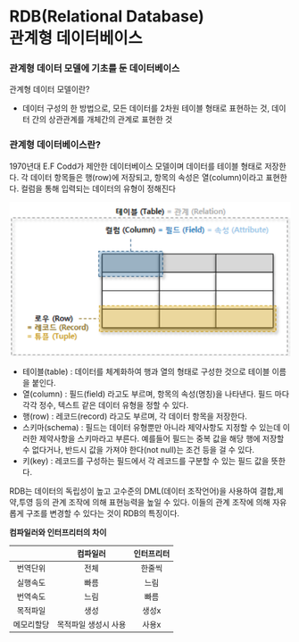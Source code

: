 # RDB(Relational Database) </br> 관계형 데이터베이스

 ### 관계형 데이터 모델에 기초를 둔 데이터베이스
 
 
 관계형 데이터 모델이란?
   - 데이터 구성의 한 방법으로, 모든 데이터를 2차원 테이블 형태로 표현하는 것, 데이터 간의 상관관계를 개체간의 관계로 표현한 것
  
 ### 관계형 데이터베이스란?
  1970년대 E.F Codd가 제안한 데이터베이스 모델이며 데이터를 테이블 형태로 저장한다. 각 데이터 항목들은 행(row)에 저장되고, 항목의 속성은 열(column)이라고 표현한다. 컬럼을 통해 입력되는 데이터의 유형이 정해진다
  
 ![rdb](../images/rdb.png)
 
* 테이블(table) : 데이터를 체계화하여 행과 열의 형태로 구성한 것으로 테이블 이름을 붙인다.
* 열(column) : 필드(field) 라고도 부르며, 항목의 속성(명칭)을 나타낸다.  필드 마다 각각 정수, 텍스트 같은 데이터 유형을 정할 수 있다. 
* 행(row) : 레코드(record) 라고도 부르며, 각 데이터 항목을 저장한다. 
* 스키마(schema) : 필드는 데이터 유형뿐만 아니라 제약사항도 지정할 수 있는데 이러한 제약사항을 스키마라고 부른다. 예를들어 필드는 중복 값을 해당 행에 저장할 수 없다거나, 반드시 값을 가져야 한다(not null)는 조건 등을 걸 수 있다.
* 키(key) : 레코드를 구성하는 필드에서 각 레코드를 구분할 수 있는 필드 값을 뜻한다.

RDB는 데이터의 독립성이 높고 고수준의 DML(데이터 조작언어)을 사용하여 결합,제약,투영 등의 관계 조작에 의해 표현능력을 높일 수 있다.
이들의 관계 조작에 의해 자유롭게 구조를 변경할 수 있다는 것이 RDB의 특징이다.
 <br>  
  



**컴파일러와 인터프리터의 차이**

 ||컴파일러|인터프리터|
 |:---:|:---:|:---:|
 |번역단위|전체|한줄씩|
 |실행속도|빠름|느림|
 |번역속도|느림|빠름|
 |목적파일|생성|생성x|
 |메모리할당|목적파일 생성시 사용|사용x|
 
 
